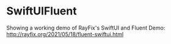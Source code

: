 # SwiftUIFluent
Showing a working demo of RayFix's SwiftUI and Fluent Demo: http://rayfix.org/2021/05/18/fluent-swiftui.html
